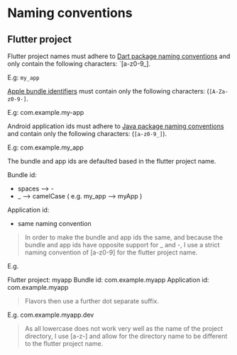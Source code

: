 # Naming conventions

## Flutter project

Flutter project names must adhere to [Dart package naming conventions](https://dart.dev/tools/linter-rules/package_names#:~:text=Package%20names%20should%20be%20all,isn%27t%20a%20reserved%20word.) and only contain the following characters: `[a-z0-9_].

E.g: `my_app`

[Apple bundle identifiers](https://developer.apple.com/documentation/bundleresources/information_property_list/cfbundleidentifier#) must contain only the following characters: (`[A-Za-z0-9-]`.

E.g: com.example.my-app

Android application ids must adhere to [Java package naming conventions](https://docs.oracle.com/javase/tutorial/java/package/namingpkgs.html#:~:text=Naming%20Conventions,a%20programmer%20at%20example.com%20.) and contain only the following characters: (`[a-z0-9_]`).

E.g: com.example.my_app

The bundle and app ids are defaulted based in the flutter project name.

Bundle id:

- spaces --> -
- \_ --> camelCase ( e.g. my_app --> myApp )

Application id:

- same naming convention

> In order to make the bundle and app ids the same, and because the bundle and app ids have opposite support for \_ and -, I use a strict naming convention of [a-z0-9] for the flutter project name.

E.g.

Flutter project: myapp
Bundle id: com.example.myapp
Application id: com.example.myapp

> Flavors then use a further dot separate suffix.

E.g.
com.example.myapp.dev

> As all lowercase does not work very well as the name of the project directory, I use [a-z-] and allow for the directory name to be different to the flutter project name.
